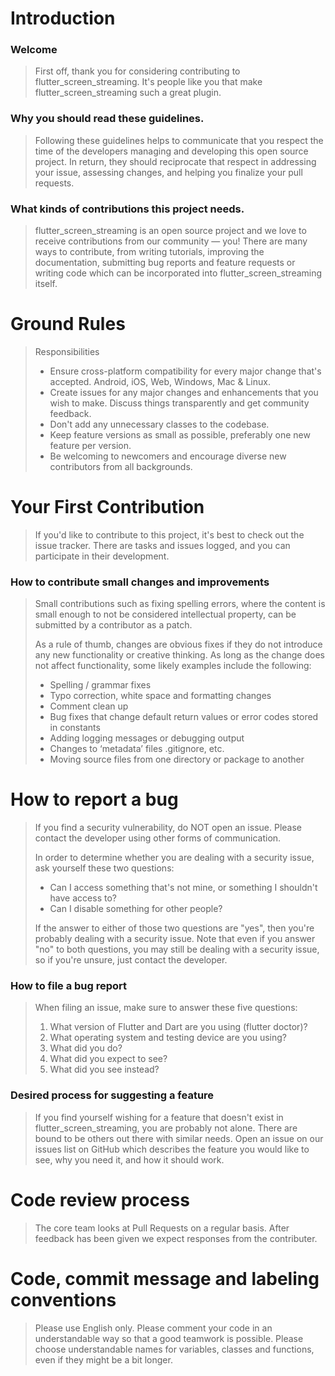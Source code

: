 # Introduction

### Welcome

> First off, thank you for considering contributing to flutter_screen_streaming. It's people like you that make flutter_screen_streaming such a great plugin.

### Why you should read these guidelines.

> Following these guidelines helps to communicate that you respect the time of the developers managing and developing this open source project. In return, they should reciprocate that respect in addressing your issue, assessing changes, and helping you finalize your pull requests.

### What kinds of contributions this project needs.

> flutter_screen_streaming is an open source project and we love to receive contributions from our community — you! There are many ways to contribute, from writing tutorials, improving the documentation, submitting bug reports and feature requests or writing code which can be incorporated into flutter_screen_streaming itself.

# Ground Rules

> Responsibilities
> * Ensure cross-platform compatibility for every major change that's accepted. Android, iOS, Web, Windows, Mac & Linux.
> * Create issues for any major changes and enhancements that you wish to make. Discuss things transparently and get community feedback.
> * Don't add any unnecessary classes to the codebase.
> * Keep feature versions as small as possible, preferably one new feature per version.
> * Be welcoming to newcomers and encourage diverse new contributors from all backgrounds.

# Your First Contribution

> If you'd like to contribute to this project, it's best to check out the issue tracker. There are tasks and issues logged, and you can participate in their development.

### How to contribute small changes and improvements

> Small contributions such as fixing spelling errors, where the content is small enough to not be considered intellectual property, can be submitted by a contributor as a patch.
>
>As a rule of thumb, changes are obvious fixes if they do not introduce any new functionality or creative thinking. As long as the change does not affect functionality, some likely examples include the following:
>* Spelling / grammar fixes
>* Typo correction, white space and formatting changes
>* Comment clean up
>* Bug fixes that change default return values or error codes stored in constants
>* Adding logging messages or debugging output
>* Changes to ‘metadata’ files .gitignore, etc.
>* Moving source files from one directory or package to another

# How to report a bug

> If you find a security vulnerability, do NOT open an issue. Please contact the developer using other forms of communication.
>
> In order to determine whether you are dealing with a security issue, ask yourself these two questions:
> * Can I access something that's not mine, or something I shouldn't have access to?
> * Can I disable something for other people?
>
> If the answer to either of those two questions are "yes", then you're probably dealing with a security issue. Note that even if you answer "no" to both questions, you may still be dealing with a security issue, so if you're unsure, just contact the developer.

### How to file a bug report

> When filing an issue, make sure to answer these five questions:
>
> 1. What version of Flutter and Dart are you using (flutter doctor)?
> 2. What operating system and testing device are you using?
> 3. What did you do?
> 4. What did you expect to see?
> 5. What did you see instead?

### Desired process for suggesting a feature

> If you find yourself wishing for a feature that doesn't exist in flutter_screen_streaming, you are probably not alone. There are bound to be others out there with similar needs. Open an issue on our issues list on GitHub which describes the feature you would like to see, why you need it, and how it should work.

# Code review process

> The core team looks at Pull Requests on a regular basis.
> After feedback has been given we expect responses from the contributer.

# Code, commit message and labeling conventions

> Please use English only.
> Please comment your code in an understandable way so that a good teamwork is possible.
> Please choose understandable names for variables, classes and functions, even if they might be a bit longer.